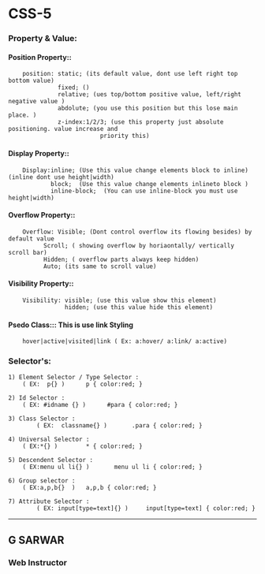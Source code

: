 # CSS-5

### Property & Value:
#### Position Property::
		position: static; (its default value, dont use left right top bottom value)
  		          fixed; ()
		          relative; (ues top/bottom positive value, left/right negative value )
		          abdolute; (you use this position but this lose main place. )
		          z-index:1/2/3; (use this property just absolute positioning. value increase and 
 			                  priority this)
#### Display Property::
		Display:inline; (Use this value change elements block to inline) (inline dont use height|width)
		        block;  (Use this value change elements inlineto block )
		        inline-block;  (You can use inline-block you must use height|width)
#### Overflow Property::
		Overflow: Visible; (Dont control overflow its flowing besides) by default value
			  Scroll; ( showing overflow by horiaontally/ vertically scroll bar)
			  Hidden; ( overflow parts always keep hidden)
			  Auto; (its same to scroll value)
#### Visibility Property::
		Visibility: visible; (use this value show this element)
		            hidden; (use this value hide this element)

#### Psedo Class::: This is use link Styling
		hover|active|visited|link ( Ex: a:hover/ a:link/ a:active)

### Selector's:
	1) Element Selector / Type Selector :
 	    ( EX:  p{} )      p { color:red; }

	2) Id Selector :
   	    ( EX: #idname {} )      #para { color:red; }

	3) Class Selector :
     	    ( EX:  classname{} )       .para { color:red; }

	4) Universal Selector :
   	    ( EX:*{} )        * { color:red; }
	
	5) Descendent Selector :
   	    ( EX:menu ul li{} )       menu ul li { color:red; }

	6) Group selector :
 	    ( EX:a,p,b{}  )	  a,p,b { color:red; }

	7) Attribute Selector :
    	    ( EX: input[type=text]{} )     input[type=text] { color:red; }
          

***
## G SARWAR
### Web Instructor


